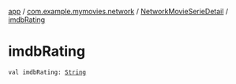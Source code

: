 [app](../../index.md) / [com.example.mymovies.network](../index.md) / [NetworkMovieSerieDetail](index.md) / [imdbRating](./imdb-rating.md)

# imdbRating

`val imdbRating: `[`String`](https://kotlinlang.org/api/latest/jvm/stdlib/kotlin/-string/index.html)